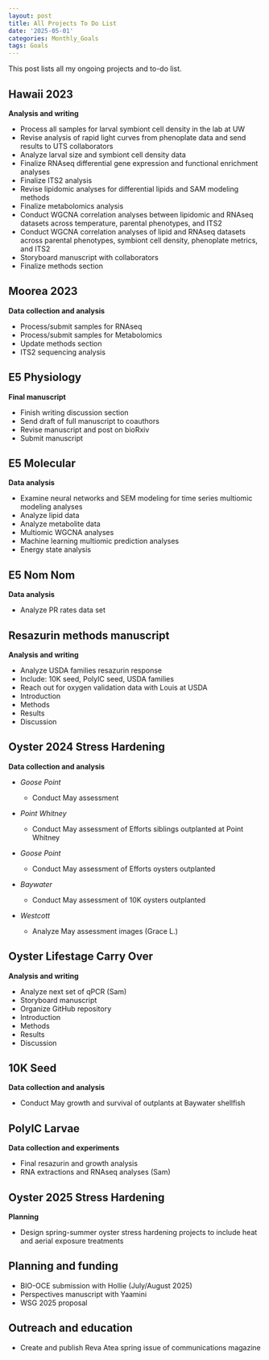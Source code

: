 ```yaml
---
layout: post
title: All Projects To Do List
date: '2025-05-01'
categories: Monthly_Goals
tags: Goals
---
```


This post lists all my ongoing projects and to-do list.  

## Hawaii 2023   
**Analysis and writing**   

- Process all samples for larval symbiont cell density in the lab at UW 
- Revise analysis of rapid light curves from phenoplate data and send results to UTS collaborators 
- Analyze larval size and symbiont cell density data 
- Finalize RNAseq differential gene expression and functional enrichment analyses 
- Finalize ITS2 analysis
- Revise lipidomic analyses for differential lipids and SAM modeling methods 
- Finalize metabolomics analysis 
- Conduct WGCNA correlation analyses between lipidomic and RNAseq datasets across temperature, parental phenotypes, and ITS2 
- Conduct WGCNA correlation analyses of lipid and RNAseq datasets across parental phenotypes, symbiont cell density, phenoplate metrics, and ITS2 
- Storyboard manuscript with collaborators 
- Finalize methods section 

## Moorea 2023   
**Data collection and analysis**   

- Process/submit samples for RNAseq
- Process/submit samples for Metabolomics
- Update methods section 
- ITS2 sequencing analysis

## E5 Physiology     
**Final manuscript**   

- Finish writing discussion section 
- Send draft of full manuscript to coauthors 
- Revise manuscript and post on bioRxiv 
- Submit manuscript

## E5 Molecular   
**Data analysis** 

- Examine neural networks and SEM modeling for time series multiomic modeling analyses 
- Analyze lipid data 
- Analyze metabolite data 
- Multiomic WGCNA analyses 
- Machine learning multiomic prediction analyses
- Energy state analysis 

## E5 Nom Nom   
**Data analysis** 

- Analyze PR rates data set 

## Resazurin methods manuscript   
**Analysis and writing** 

- Analyze USDA families resazurin response 
- Include: 10K seed, PolyIC seed, USDA families 
- Reach out for oxygen validation data with Louis at USDA
- Introduction
- Methods
- Results
- Discussion

## Oyster 2024 Stress Hardening   
**Data collection and analysis** 

- *Goose Point*
	- Conduct May assessment
  
- *Point Whitney* 
	- Conduct May assessment of Efforts siblings outplanted at Point Whitney 

- *Goose Point* 
	- Conduct May assessment of Efforts oysters outplanted 

- *Baywater* 
	- Conduct May assessment of 10K oysters outplanted

- *Westcott* 
	- Analyze May assessment images (Grace L.)

## Oyster Lifestage Carry Over 
**Analysis and writing** 

- Analyze next set of qPCR (Sam)
- Storyboard manuscript 
- Organize GitHub repository 
- Introduction 
- Methods 
- Results 
- Discussion 

## 10K Seed    
**Data collection and analysis**   

- Conduct May growth and survival of outplants at Baywater shellfish 

## PolyIC Larvae   
**Data collection and experiments**   
 
- Final resazurin and growth analysis 
- RNA extractions and RNAseq analyses (Sam)

## Oyster 2025 Stress Hardening   
**Planning**   

- Design spring-summer oyster stress hardening projects  to include heat and aerial exposure treatments

## Planning and funding    

- BIO-OCE submission with Hollie (July/August 2025)
- Perspectives manuscript with Yaamini
- WSG 2025 proposal 

## Outreach and education   

- Create and publish Reva Atea spring issue of communications magazine